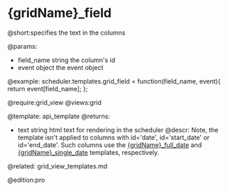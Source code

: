 {gridName}_field
=============

@short:specifies the text in the columns
	
@params:
- field_name		string	the column's id  
- event		object	the event object

@example:
scheduler.templates.grid_field = function(field_name, event){
	return event[field_name];
};


@require:grid_view
@views:grid

@template:	api_template
@returns:
- text    string     html text for rendering in the scheduler
@descr:
Note, the template isn't applied to columns with  id='date', id='start_date' or id='end_date'. Such columns use 
the <a href="api/scheduler_{gridname}_full_date_template.md">{gridName}_full_date</a> and <a href="api/scheduler_{gridname}_single_date_template.md">{gridName}_single_date</a>
templates, respectively.

@related:
	grid_view_templates.md

@edition:pro